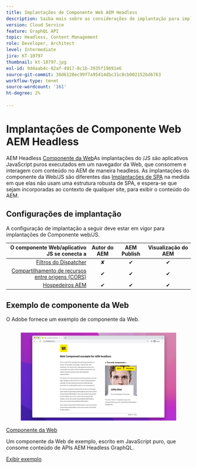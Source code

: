 ```yaml
---
title: Implantações de Componente Web AEM Headless
description: Saiba mais sobre as considerações de implantação para implantações headless de AEM baseadas em Web Component/JS puro.
version: Cloud Service
feature: GraphQL API
topic: Headless, Content Management
role: Developer, Architect
level: Intermediate
jira: KT-10797
thumbnail: kt-10797.jpg
exl-id: 9d4aab4c-82af-4917-8c1b-3935f19691e6
source-git-commit: 30d6120ec99f7a95414dbc31c0cb002152bd6763
workflow-type: tm+mt
source-wordcount: '161'
ht-degree: 2%

---
```


# Implantações de Componente Web AEM Headless

AEM Headless [Componente da Web](https://developer.mozilla.org/en-US/docs/Web/Web_Components)As implantações do /JS são aplicativos JavaScript puros executados em um navegador da Web, que consomem e interagem com conteúdo no AEM de maneira headless. As implantações do componente da Web/JS são diferentes das [Implantações de SPA](./spa.md) na medida em que elas não usam uma estrutura robusta de SPA, e espera-se que sejam incorporadas ao contexto de qualquer site, para exibir o conteúdo do AEM.


## Configurações de implantação

A configuração de implantação a seguir deve estar em vigor para implantações de Componente web/JS.

| O componente Web/aplicativo JS se conecta a | Autor do AEM | AEM Publish | Visualização do AEM |
|---------------------------------------------------:|:----------:|:-----------:|:-----------:|
| [Filtros do Dispatcher](./configurations/dispatcher-filters.md) | ✘ | ✔ | ✔ |
| [Compartilhamento de recursos entre origens (CORS)](./configurations/cors.md) | ✔ | ✔ | ✔ |
| [Hospedeiros AEM](./configurations/aem-hosts.md) | ✔ | ✔ | ✔ |

## Exemplo de componente da Web

O Adobe fornece um exemplo de componente da Web.

<div class="columns is-multiline">
    <!-- Web Component -->
    <div class="column is-half-tablet is-half-desktop is-one-third-widescreen" aria-label="Web Component" tabindex="0">
       <div class="card">
           <div class="card-image">
               <figure class="image is-16by9">
                   <a href="../example-apps/web-component.md" title="Componente da Web" tabindex="-1">
                       <img class="is-bordered-r-small" src="../example-apps/assets/web-component/web-component-card.png" alt="Componente da Web">
                   </a>
               </figure>
           </div>
           <div class="card-content is-padded-small">
               <div class="content">
                   <p class="headline is-size-6 has-text-weight-bold"><a href="../example-apps/web-component.md" title="Componente da Web">Componente da Web</a></p>
                   <p class="is-size-6">Um componente da Web de exemplo, escrito em JavaScript puro, que consome conteúdo de APIs AEM Headless GraphQL.</p>
                   <a href="../example-apps/web-component.md" class="spectrum-Button spectrum-Button--outline spectrum-Button--primary spectrum-Button--sizeM">
                       <span class="spectrum-Button-label has-no-wrap has-text-weight-bold">Exibir exemplo</span>
                   </a>
               </div>
           </div>
       </div>
    </div>
</div>
